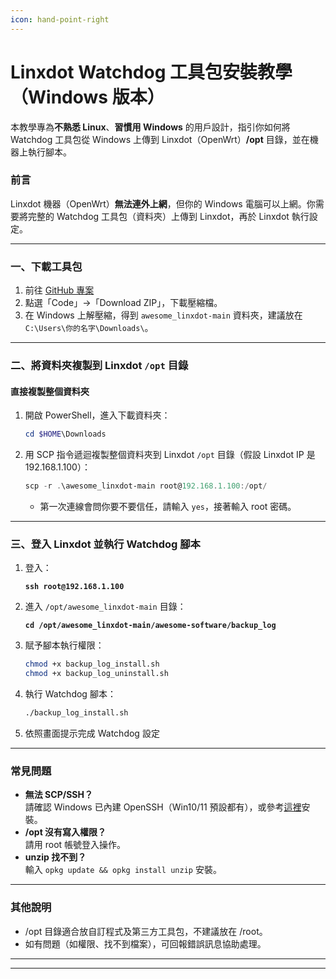 ```yaml
---
icon: hand-point-right
---
```


# Linxdot Watchdog 工具包安裝教學（Windows 版本）

本教學專為**不熟悉 Linux**、**習慣用 Windows** 的用戶設計，指引你如何將 Watchdog 工具包從 Windows 上傳到 Linxdot（OpenWrt）**/opt** 目錄，並在機器上執行腳本。

### 前言

Linxdot 機器（OpenWrt）**無法連外上網**，但你的 Windows 電腦可以上網。你需要將完整的 Watchdog 工具包（資料夾）上傳到 Linxdot，再於 Linxdot 執行設定。

***

### 一、下載工具包

1. 前往 [GitHub 專案](https://github.com/livinghuang/awesome_linxdot)
2. 點選「Code」→「Download ZIP」，下載壓縮檔。
3. 在 Windows 上解壓縮，得到 `awesome_linxdot-main` 資料夾，建議放在 `C:\Users\你的名字\Downloads\`。

***

### 二、將資料夾複製到 Linxdot `/opt` 目錄

#### 直接複製整個資料夾

1.  開啟 PowerShell，進入下載資料夾：

    ```powershell
    cd $HOME\Downloads
    ```
2.  用 SCP 指令遞迴複製整個資料夾到 Linxdot `/opt` 目錄（假設 Linxdot IP 是 192.168.1.100）：

    ```powershell
    scp -r .\awesome_linxdot-main root@192.168.1.100:/opt/
    ```

    * 第一次連線會問你要不要信任，請輸入 `yes`，接著輸入 root 密碼。



***

### 三、登入 Linxdot 並執行 Watchdog 腳本

1.  登入：

    <pre class="language-sh"><code class="lang-sh"><strong>ssh root@192.168.1.100
    </strong></code></pre>
2.  進入 `/opt/awesome_linxdot-main` 目錄：

    <pre class="language-sh"><code class="lang-sh"><strong>cd /opt/awesome_linxdot-main/awesome-software/backup_log
    </strong></code></pre>
3.  賦予腳本執行權限：

    ```sh
    chmod +x backup_log_install.sh
    chmod +x backup_log_uninstall.sh
    ```
4.  執行 Watchdog 腳本：

    ```sh
    ./backup_log_install.sh
    ```
5. 依照畫面提示完成 Watchdog 設定

***

### 常見問題

* **無法 SCP/SSH？**\
  請確認 Windows 已內建 OpenSSH（Win10/11 預設都有），或參考[這裡](https://docs.microsoft.com/zh-tw/windows-server/administration/openssh/openssh_install_firstuse)安裝。
* **/opt 沒有寫入權限？**\
  請用 root 帳號登入操作。
* **unzip 找不到？**\
  輸入 `opkg update && opkg install unzip` 安裝。

***

### 其他說明

* /opt 目錄適合放自訂程式及第三方工具包，不建議放在 /root。
* 如有問題（如權限、找不到檔案），可回報錯誤訊息協助處理。

***

***
